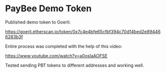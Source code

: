 # PayBee Demo Token

Published demo token to Goerli:

https://goerli.etherscan.io/token/0x7c4e4bfe65cfbf394c70d14bed2e894466283b3f

Entire process was completed with the help of this video: 

https://www.youtube.com/watch?v=a0osIaAOFSE

Tested sending PBT tokens to different addresses and working well.


